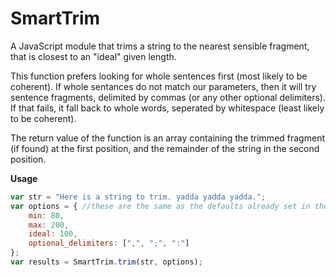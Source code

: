 SmartTrim
=========

A JavaScript module that trims a string to the nearest sensible fragment, that is closest to an "ideal" given length. 

This function prefers looking for whole sentences first (most likely to be coherent). If whole sentances do not match our parameters,
then it will try sentence fragments, delimited by commas (or any other optional delimiters). If that fails, it fall back to whole words, 
seperated by whitespace (least likely to be coherent). 

The return value of the function is an array containing the trimmed fragment (if found) at the first position, and the remainder of the string in the second position.

**Usage**

```javascript
var str = "Here is a string to trim. yadda yadda yadda.";
var options = { //these are the same as the defaults already set in the module, and a thus optional
    min: 80,
    max: 200,
    ideal: 100,
    optional_delimiters: [",", ";", ":"]
};
var results = SmartTrim.trim(str, options); 
```
